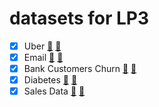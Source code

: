 # datasets for LP3

- [X] Uber [🚕](https://gist.github.com/hkrobotics/3425a3c7ebc79f059a10d6a619736a84) [💽](https://raw.githubusercontent.com/hkrobotics/datasets-lp3/main/uber.csv)
- [X] Email [📧](https://gist.github.com/hkrobotics/685db4b05ae49660dce2d805bbd74a5e) [💽](https://raw.githubusercontent.com/hkrobotics/datasets-lp3/main/emails.csv)
- [X] Bank Customers Churn [🏦](https://gist.github.com/hkrobotics/d001400adbb95da0511781accd31b52c) [💽](https://raw.githubusercontent.com/hkrobotics/datasets-lp3/main/Churn_Modelling.csv)
- [X] Diabetes [💊](https://gist.github.com/hkrobotics/7504dd73311c303a8cd6c4cf41f19cf8) [💽](https://raw.githubusercontent.com/hkrobotics/datasets-lp3/main/diabetes.csv)
- [X] Sales Data [💸](https://gist.github.com/hkrobotics/09794da09da38d3f03a31f6c00118b45) [💽](https://raw.githubusercontent.com/hkrobotics/datasets-lp3/main/sales_data_sample.csv)